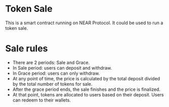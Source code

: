Token Sale
==================

This is a smart contract running on NEAR Protocol. It could be used to run a token sale.

# Sale rules
* There are 2 periods: Sale and Grace.
* In Sale period: users can deposit and withdraw.
* In Grace period: users can only withdraw.
* At any point of time, the price is calculated by the total deposit divided by the total number of tokens for sale.
* After the grace period ends, the sale finishes and the price is finalized.
* At that point, tokens are allocated to users based on their deposit. Users can redeem to their wallets.

